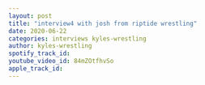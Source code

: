 ```yaml
---
layout: post
title: "interview4 with josh from riptide wrestling"
date: 2020-06-22
categories: interviews kyles-wrestling
author: kyles-wrestling
spotify_track_id: 
youtube_video_id: 84mZOtfhvSo
apple_track_id: 
---
```

